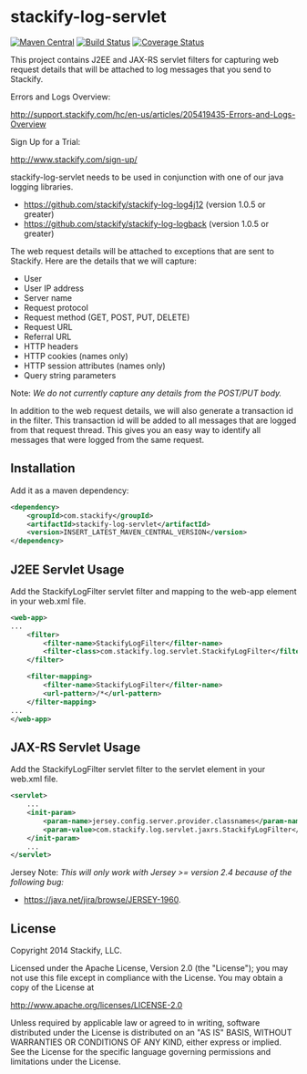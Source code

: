 # stackify-log-servlet

[![Maven Central](https://img.shields.io/maven-central/v/com.stackify/stackify-log-servlet.svg)](http://mvnrepository.com/artifact/com.stackify/stackify-log-servlet)
[![Build Status](https://travis-ci.org/stackify/stackify-log-servlet.png)](https://travis-ci.org/stackify/stackify-log-servlet)
[![Coverage Status](https://coveralls.io/repos/stackify/stackify-log-servlet/badge.png?branch=master)](https://coveralls.io/r/stackify/stackify-log-servlet?branch=master)

This project contains J2EE and JAX-RS servlet filters for capturing web request details that will be attached to log messages that you send to Stackify. 

Errors and Logs Overview:

http://support.stackify.com/hc/en-us/articles/205419435-Errors-and-Logs-Overview

Sign Up for a Trial:

http://www.stackify.com/sign-up/

stackify-log-servlet needs to be used in conjunction with one of our java logging libraries.
- https://github.com/stackify/stackify-log-log4j12 (version 1.0.5 or greater)
- https://github.com/stackify/stackify-log-logback (version 1.0.5 or greater)

The web request details will be attached to exceptions that are sent to Stackify. Here are the details that we will capture:
- User
- User IP address
- Server name
- Request protocol
- Request method (GET, POST, PUT, DELETE)
- Request URL
- Referral URL
- HTTP headers
- HTTP cookies (names only)
- HTTP session attributes (names only)
- Query string parameters

Note: *We do not currently capture any details from the POST/PUT body.*

In addition to the web request details, we will also generate a transaction id in the filter. This transaction id will be added to all messages that are logged from that request thread. This gives you an easy way to identify all messages that were logged from the same request.

## Installation

Add it as a maven dependency:
```xml
<dependency>
    <groupId>com.stackify</groupId>
    <artifactId>stackify-log-servlet</artifactId>
    <version>INSERT_LATEST_MAVEN_CENTRAL_VERSION</version>
</dependency>
```

## J2EE Servlet Usage

Add the StackifyLogFilter servlet filter and mapping to the web-app element in your web.xml file.

```xml
<web-app>
...
    <filter>
        <filter-name>StackifyLogFilter</filter-name>
        <filter-class>com.stackify.log.servlet.StackifyLogFilter</filter-class>
    </filter>

    <filter-mapping>
        <filter-name>StackifyLogFilter</filter-name>
        <url-pattern>/*</url-pattern>
    </filter-mapping>
...
</web-app>
```

## JAX-RS Servlet Usage

Add the StackifyLogFilter servlet filter to the servlet element in your web.xml file.

```xml
<servlet>
    ...
    <init-param>
        <param-name>jersey.config.server.provider.classnames</param-name>
        <param-value>com.stackify.log.servlet.jaxrs.StackifyLogFilter</param-value>
    </init-param>
    ...
</servlet>
```

Jersey Note: *This will only work with Jersey >= version 2.4 because of the following bug:*
- https://java.net/jira/browse/JERSEY-1960.

## License

Copyright 2014 Stackify, LLC.

Licensed under the Apache License, Version 2.0 (the "License");
you may not use this file except in compliance with the License.
You may obtain a copy of the License at

   http://www.apache.org/licenses/LICENSE-2.0

Unless required by applicable law or agreed to in writing, software
distributed under the License is distributed on an "AS IS" BASIS,
WITHOUT WARRANTIES OR CONDITIONS OF ANY KIND, either express or implied.
See the License for the specific language governing permissions and
limitations under the License.

